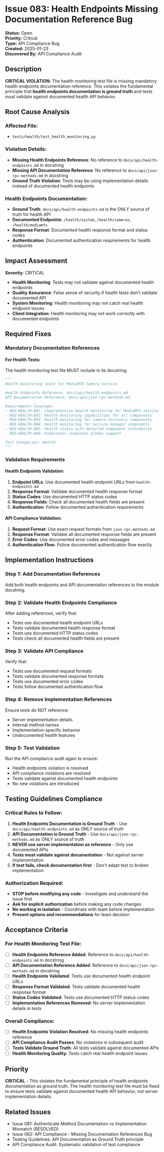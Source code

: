 # Issue 083: Health Endpoints Missing Documentation Reference Bug

**Status:** Open  
**Priority:** Critical  
**Type:** API Compliance Bug  
**Created:** 2025-01-23  
**Discovered By:** API Compliance Audit  

## Description

**CRITICAL VIOLATION**: The health monitoring test file is missing mandatory health endpoints documentation reference. This violates the fundamental principle that **health endpoints documentation is ground truth** and tests must validate against documented health API behavior.

## Root Cause Analysis

### **Affected File:**
- `tests/health/test_health_monitoring.py`

### **Violation Details:**
- **Missing Health Endpoints Reference**: No reference to `docs/api/health-endpoints.md` in docstring
- **Missing API Documentation Reference**: No reference to `docs/api/json-rpc-methods.md` in docstring
- **Ground Truth Violation**: Tests may be using implementation details instead of documented health endpoints

### **Health Endpoints Documentation:**
- **Ground Truth**: `docs/api/health-endpoints.md` is the ONLY source of truth for health API
- **Documented Endpoints**: `/health/system`, `/health/cameras`, `/health/mediamtx`
- **Response Format**: Documented health response format and status codes
- **Authentication**: Documented authentication requirements for health endpoints

## Impact Assessment

**Severity**: CRITICAL
- **Health Monitoring**: Tests may not validate against documented health endpoints
- **Quality Assurance**: False sense of security if health tests don't validate documented API
- **System Monitoring**: Health monitoring may not catch real health endpoint issues
- **Client Integration**: Health monitoring may not work correctly with documented endpoints

## Required Fixes

### **Mandatory Documentation References**

#### **For Health Tests:**
The health monitoring test file MUST include in its docstring:
```python
"""
Health monitoring tests for MediaMTX Camera Service.

Health Endpoints Reference: docs/api/health-endpoints.md
API Documentation Reference: docs/api/json-rpc-methods.md

Requirements Coverage:
- REQ-HEALTH-001: Comprehensive health monitoring for MediaMTX service
- REQ-HEALTH-002: Health monitoring capabilities for all components
- REQ-HEALTH-003: Health monitoring for camera discovery components
- REQ-HEALTH-004: Health monitoring for service manager components
- REQ-HEALTH-005: Health status with detailed component information
- REQ-HEALTH-006: Kubernetes readiness probes support

Test Categories: Health
"""
```

### **Validation Requirements**

#### **Health Endpoints Validation:**
1. **Endpoint URLs**: Use documented health endpoint URLs from `health-endpoints.md`
2. **Response Format**: Validate documented health response format
3. **Status Codes**: Use documented HTTP status codes
4. **Response Fields**: Check all documented health fields are present
5. **Authentication**: Follow documented authentication requirements

#### **API Compliance Validation:**
1. **Request Format**: Use exact request formats from `json-rpc-methods.md`
2. **Response Format**: Validate all documented response fields are present
3. **Error Codes**: Use documented error codes and messages
4. **Authentication Flow**: Follow documented authentication flow exactly

## Implementation Instructions

### **Step 1: Add Documentation References**
Add both health endpoints and API documentation references to the module docstring.

### **Step 2: Validate Health Endpoints Compliance**
After adding references, verify that:
- Tests use documented health endpoint URLs
- Tests validate documented health response format
- Tests use documented HTTP status codes
- Tests check all documented health fields are present

### **Step 3: Validate API Compliance**
Verify that:
- Tests use documented request formats
- Tests validate documented response formats
- Tests use documented error codes
- Tests follow documented authentication flow

### **Step 4: Remove Implementation References**
Ensure tests do NOT reference:
- Server implementation details
- Internal method names
- Implementation-specific behavior
- Undocumented health features

### **Step 5: Test Validation**
Run the API compliance audit again to ensure:
- Health endpoints violation is resolved
- API compliance violations are resolved
- Tests validate against documented health endpoints
- No new violations are introduced

## Testing Guidelines Compliance

### **Critical Rules to Follow:**
1. **Health Endpoints Documentation is Ground Truth** - Use `docs/api/health-endpoints.md` as ONLY source of truth
2. **API Documentation is Ground Truth** - Use `docs/api/json-rpc-methods.md` as ONLY source of truth
3. **NEVER use server implementation as reference** - Only use documented APIs
4. **Tests must validate against documentation** - Not against server implementation
5. **If test fails, check documentation first** - Don't adapt test to broken implementation

### **Authorization Required:**
- **STOP before modifying any code** - Investigate and understand the issue first
- **Ask for explicit authorization** before making any code changes
- **No working in isolation** - Coordinate with team before implementation
- **Present options and recommendations** for team decision

## Acceptance Criteria

### **For Health Monitoring Test File:**
- [ ] **Health Endpoints Reference Added**: Reference to `docs/api/health-endpoints.md` in docstring
- [ ] **API Documentation Reference Added**: Reference to `docs/api/json-rpc-methods.md` in docstring
- [ ] **Health Endpoints Validated**: Tests use documented health endpoint URLs
- [ ] **Response Format Validated**: Tests validate documented health response format
- [ ] **Status Codes Validated**: Tests use documented HTTP status codes
- [ ] **Implementation References Removed**: No server implementation details in tests

### **Overall Compliance:**
- [ ] **Health Endpoints Violation Resolved**: No missing health endpoints reference
- [ ] **API Compliance Audit Passes**: No violations in subsequent audit
- [ ] **Tests Validate Ground Truth**: All tests validate against documented APIs
- [ ] **Health Monitoring Quality**: Tests catch real health endpoint issues

## Priority

**CRITICAL** - This violates the fundamental principle of health endpoints documentation as ground truth. The health monitoring test file must be fixed to ensure tests validate against documented health API behavior, not server implementation details.

## Related Issues

- Issue 081: Authenticate Method Documentation vs Implementation Mismatch (RESOLVED)
- Issue 082: API Compliance - Missing Documentation References Bug
- Testing Guidelines: API Documentation as Ground Truth principle
- API Compliance Audit: Systematic validation of test compliance
